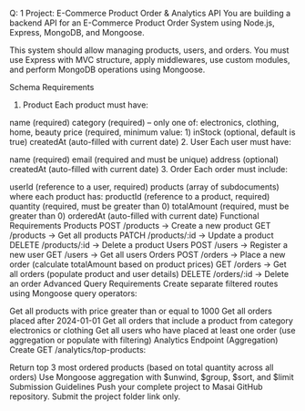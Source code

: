 Q: 1
Project: E-Commerce Product Order & Analytics API
You are building a backend API for an E-Commerce Product Order System using Node.js, Express, MongoDB, and Mongoose.

This system should allow managing products, users, and orders. You must use Express with MVC structure, apply middlewares, use custom modules, and perform MongoDB operations using Mongoose.

Schema Requirements

1. Product
   Each product must have:

name (required)
category (required) – only one of: electronics, clothing, home, beauty
price (required, minimum value: 1)
inStock (optional, default is true)
createdAt (auto-filled with current date) 2. User
Each user must have:

name (required)
email (required and must be unique)
address (optional)
createdAt (auto-filled with current date) 3. Order
Each order must include:

userId (reference to a user, required)
products (array of subdocuments) where each product has:
productId (reference to a product, required)
quantity (required, must be greater than 0)
totalAmount (required, must be greater than 0)
orderedAt (auto-filled with current date)
Functional Requirements
Products
POST /products → Create a new product
GET /products → Get all products
PATCH /products/:id → Update a product
DELETE /products/:id → Delete a product
Users
POST /users → Register a new user
GET /users → Get all users
Orders
POST /orders → Place a new order (calculate totalAmount based on product prices)
GET /orders → Get all orders (populate product and user details)
DELETE /orders/:id → Delete an order
Advanced Query Requirements
Create separate filtered routes using Mongoose query operators:

Get all products with price greater than or equal to 1000
Get all orders placed after 2024-01-01
Get all orders that include a product from category electronics or clothing
Get all users who have placed at least one order (use aggregation or populate with filtering)
Analytics Endpoint (Aggregation)
Create GET /analytics/top-products:

Return top 3 most ordered products (based on total quantity across all orders)
Use Mongoose aggregation with $unwind, $group, $sort, and $limit
Submission Guidelines
Push your complete project to Masai GitHub repository.
Submit the project folder link only.
